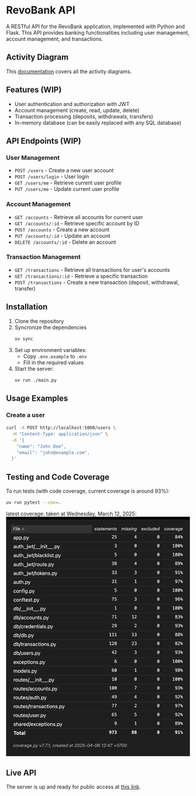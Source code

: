 # RevoBank API

A RESTful API for the RevoBank application, implemented with Python and Flask. This API provides banking functionalities including user management, account management, and transactions.

## Activity Diagram
This [documentation](docs/activity_diagram.md) covers all the activity diagrams.

## Features (WIP)

- User authentication and authorization with JWT
- Account management (create, read, update, delete)
- Transaction processing (deposits, withdrawals, transfers)
- In-memory database (can be easily replaced with any SQL database)

## API Endpoints (WIP)

### User Management
- `POST /users` - Create a new user account
- `POST /users/login` - User login
- `GET /users/me` - Retrieve current user profile
- `PUT /users/me` - Update current user profile

### Account Management
- `GET /accounts` - Retrieve all accounts for current user
- `GET /accounts/:id` - Retrieve specific account by ID
- `POST /accounts` - Create a new account
- `PUT /accounts/:id` - Update an account
- `DELETE /accounts/:id` - Delete an account

### Transaction Management
- `GET /transactions` - Retrieve all transactions for user's accounts
- `GET /transactions/:id` - Retrieve a specific transaction
- `POST /transactions` - Create a new transaction (deposit, withdrawal, transfer)

## Installation

1. Clone the repository
2. Syncronize the dependencies
   ```bash
   uv sync
   ```
3. Set up environment variables:
   - Copy `.env.example` to `.env`
   - Fill in the required values
5. Start the server:
   ```bash
   uv run ./main.py
   ```

## Usage Examples

### Create a user

```bash
curl -X POST http://localhost:5000/users \
  -H "Content-Type: application/json" \
  -d '{
    "name": "John Doe",
    "email": "john@example.com",
  }'
```


## Testing and Code Coverage

To run tests (with code coverage, current coverage is around 93%):
```bash
uv run pytest --cov=.
```

latest coverage: taken at Wednesday, March 12, 2025:
![coverage](docs/latest_coverage.png)

## Live API
The server is up and ready for public access at [this link](disciplinary-sisile-dang0ta-1963dd4c.koyeb.app).